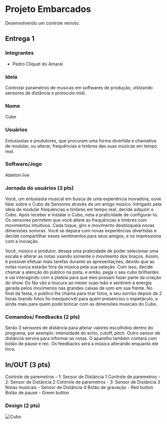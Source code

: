 # Projeto Embarcados

Desenvolvendo um controle remoto.

## Entrega 1

### Integrantes

- Pedro Cliquet do Amaral

### Ideia

Controlar parametros de musicas em softwares de produção, utilizando sensores de distância e protocolo midi.

### Nome

Cube

### Usuários 

Entusiastas e produtores, que procuram uma forma divertida e chamativa de modular, ou alterar, frequências e timbres das suas músicas em tempo real.

### Software/Jogo 

Ableton live

### Jornada do usuários (3 pts)

Você, um entusiasta musical em busca de uma experiência inovadora, ouve falar sobre o Cubo de Sensores através de um amigo músico. Intrigado pela ideia de modular frequências e timbres em tempo real, decide adquirir o Cubo. Após receber e instalar o Cubo, nota a praticidade de configurar-lo. Os sensores permitem que você altere as frequências e timbres com movimentos intuitivos. Cada toque, giro e movimento desbloqueia novas dimensões sonoras. Você se depara com novas experiências divertidas e decide compartilhar esses sentimentos para seus amigos, e os impressiona com a inovação.


Você, músico e produtor, deseja uma praticidade de poder selecionar uma escala e alterar as notas usando somente o movimento dos braços. Assim, é possível efetuar mais tarefas durante as apresentações, devido que as notas nunca estarão fora da música pela sua seleção. Com isso, decide chamar a atenção do publico na pista, e então, pega o seu cubo brilhantes e vai interagindo com a plateia para que eles possam fazer parte da criação do show. Os fãs vão a loucura ao mexer suas mão e sentirem a energia gerada pelos movimenos nas grandes caixas de som em sua frente. No final da festa, o publico lhe chama para tirar fotos, e seu sorriso depois de 2 horas tirando fotos foi inesquecivél para quem presenciou o espetáculo, e ainda mais para quem pode brincar com as dimensões musicais do Cubo.

### Comandos/ Feedbacks (2 pts)

Serão 3 sensores de distância para alterar valores escolhidos dentro do programa, por exemplo: intensidade do echo, cutoff, pitch.
Outro sensor de distância servira para informar as notas. O aparelho também contará com botão de pause e rec. Os feedbacks será a 
música alterando enquanto ele toca.
## In/OUT (3 pts)

<!--
Para cada Comando/ Feedback do seu controle, associe qual sensores/ atuadores pretende utilizar? Faca em formato de lista, exemplo:

- Avanca música: Push button amarelo
- Volume da música: Fita de LED indicando potência do som
-->
Controle de paremetros - 1: Sensor de Distância 1
Controle de paremetros - 2: Sensor de Distância 2
Controle de paremetros - 3: Sensor de Distância 3
Notas musicais - Sensor de Distância 4
Botão de gravação - Red button
Botão de pause - Green button

### Design (2 pts)

![Cubo](img/cube.png)
